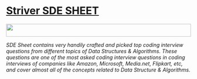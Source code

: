  # [Striver SDE SHEET](https://takeuforward.org/interviews/strivers-sde-sheet-top-coding-interview-problems/)
<img  height="35" width="100%" src="https://i.gifer.com/origin/8c/8cd3f1898255c045143e1da97fbabf10_w200.gif" />

*SDE Sheet contains very handily crafted and picked top coding interview questions from different topics of Data Structures & Algorithms. These questions are one of the most asked coding interview questions in coding interviews of companies like Amazon, Microsoft, Media.net, Flipkart, etc, and cover almost all of the concepts related to Data Structure & Algorithms.*
